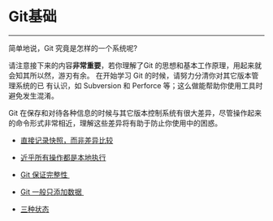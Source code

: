 # Git基础
---- 
简单地说，Git 究竟是怎样的一个系统呢? 

请注意接下来的内容**非常重要**，若你理解了Git 的思想和基本工作原理，用起来就会知其所以然，游刃有余。 在开始学习 Git 的时候，请努力分清你对其它版本管理系统的已 有认识，如 Subversion 和 Perforce 等；这么做能帮助你使用工具时避免发生混淆。 

Git 在保存和对待各种信息的时候与其它版本控制系统有很大差异，尽管操作起来的命令形式非常相近，理解这些差异将有助于防止你使用中的困惑。 

- [直接记录快照，而非差异比较][1]

- [近乎所有操作都是本地执行][2]

- [Git 保证完整性 ][3]

- [Git 一般只添加数据 ][4]

- [三种状态][5]

[1]:	1_3_1.md
[2]:	1_3_2.md
[3]:	1_3_3.md
[4]:	1_3_4.md
[5]:	1_3_5.md
